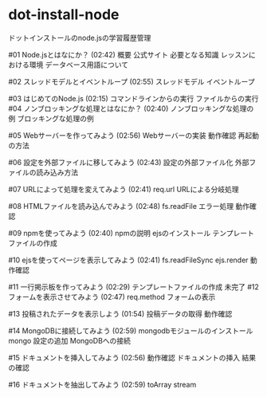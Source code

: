 # dot-install-node
ドットインストールのnode.jsの学習履歴管理

#01 Node.jsとはなにか？ (02:42)
概要
公式サイト
必要となる知識
レッスンにおける環境
データベース用語について

#02 スレッドモデルとイベントループ (02:55)
スレッドモデル
イベントループ

#03 はじめてのNode.js (02:15)
コマンドラインからの実行
ファイルからの実行
#04 ノンブロッキングな処理とはなにか？ (02:40)
ノンブロッキングな処理の例
ブロッキングな処理の例

#05 Webサーバーを作ってみよう (02:56)
Webサーバーの実装
動作確認
再起動の方法

#06 設定を外部ファイルに移してみよう (02:43)
設定の外部ファイル化
外部ファイルの読み込み方法

#07 URLによって処理を変えてみよう (02:41)
req.url
URLによる分岐処理

#08 HTMLファイルを読み込んでみよう (02:48)
fs.readFile
エラー処理
動作確認

#09 npmを使ってみよう (02:40)
npmの説明
ejsのインストール
テンプレートファイルの作成

#10 ejsを使ってページを表示してみよう (02:41)
fs.readFileSync
ejs.render
動作確認

#11 一行掲示板を作ってみよう (02:29)
テンプレートファイルの作成
未完了  #12 フォームを表示させてみよう (02:47)
req.method
フォームの表示

#13 投稿されたデータを表示しよう (01:54)
投稿データの取得
動作確認

#14 MongoDBに接続してみよう (02:59)
mongodbモジュールのインストール
mongo
設定の追加
MongoDBへの接続

#15 ドキュメントを挿入してみよう (02:56)
動作確認
ドキュメントの挿入
結果の確認

#16 ドキュメントを抽出してみよう (02:59)
toArray
stream
